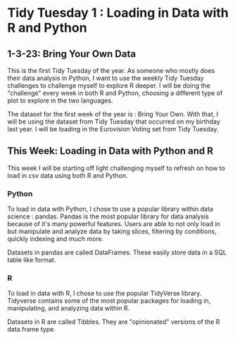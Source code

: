 # Tidy Tuesday 1 : Loading in Data with R and Python
## 1-3-23: Bring Your Own Data 

This is the first Tidy Tuesday of the year. As someone who mostly does their data analysis in Python, I want to use the weekly Tidy Tuesday challenges to challenge myself to explore R deeper. I will be doing the "challenge" every week in both R and Python, choosing a different type of plot to explore in the two languages. 

The dataset for the first week of the year is : Bring Your Own. With that, I will be using the dataset from Tidy Tuesday that occurred on my birthday last year. I will be loading in the Eurovision Voting set from Tidy Tuesday. 

## This Week: Loading in Data with Python and R 

This week I will be starting off light challenging myself to refresh on how to load in csv data using both R and Python. 

### Python

To load in data with Python, I chose to use a popular library within data science : pandas. Pandas is the most popular library for data analysis because of it's many powerful features. Users are able to not only load in but manipulate and analyze data by taking slices, filtering by conditions, quickly indexing and much more. 

Datasets in pandas are called DataFrames. These easily store data in a SQL table like format. 

### R 

To load in data with R, I chose to use the popular TidyVerse library. Tidyverse contains some of the most popular packages for loading in, manipulating, and analyzing data within R. 

Datasets in R are called Tibbles. They are "opinionated" versions of the R data.frame type. 

